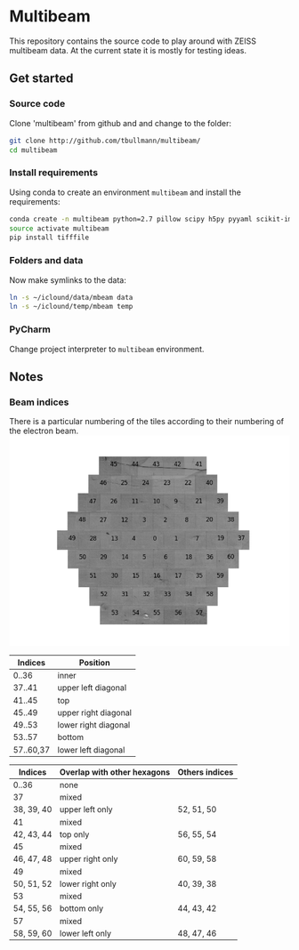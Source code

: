 # Multibeam

This repository contains the source code to play around with ZEISS multibeam data.
At the current state it is mostly for testing ideas.

## Get started

### Source code

Clone 'multibeam' from github and and change to the folder:

```bash
git clone http://github.com/tbullmann/multibeam/
cd multibeam
```
### Install requirements

Using conda to create an environment ```multibeam``` and install the requirements:
```bash
conda create -n multibeam python=2.7 pillow scipy h5py pyyaml scikit-image pandas pyramid
source activate multibeam
pip install tifffile
```

### Folders and data

Now make symlinks to the data:
``` bash
ln -s ~/iclound/data/mbeam data
ln -s ~/iclound/temp/mbeam temp
```

### PyCharm

Change project interpreter to ```multibeam``` environment.

## Notes

### Beam indices

There is a particular numbering of the tiles according to their numbering of the electron beam.
![Beam indices](docs/beam_indices.png)

|Indices|Position|
|-------|--------|
|0..36|inner|
|37..41|upper left diagonal|
|41..45|top|
|45..49|upper right diagonal|
|49..53|lower right diagonal|
|53..57|bottom|
|57..60,37|lower left diagonal|

|Indices|Overlap with other hexagons|Others indices|
|-------|--------|-------|
|0..36|none| |
|37|mixed| |
|38, 39, 40|upper left only|52, 51, 50|
|41|mixed| |
|42, 43, 44|top only|56, 55, 54|
|45|mixed| |
|46, 47, 48|upper right only| 60, 59, 58|
|49|mixed| |
|50, 51, 52|lower right only| 40, 39, 38
|53|mixed| |
|54, 55, 56|bottom only|44, 43, 42|
|57|mixed| |
|58, 59, 60|lower left only|48, 47, 46|